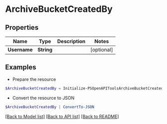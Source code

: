 # ArchiveBucketCreatedBy
## Properties

Name | Type | Description | Notes
------------ | ------------- | ------------- | -------------
**Username** | **String** |  | [optional] 

## Examples

- Prepare the resource
```powershell
$ArchiveBucketCreatedBy = Initialize-PSOpenAPIToolsArchiveBucketCreatedBy  -Username null
```

- Convert the resource to JSON
```powershell
$ArchiveBucketCreatedBy | ConvertTo-JSON
```

[[Back to Model list]](../README.md#documentation-for-models) [[Back to API list]](../README.md#documentation-for-api-endpoints) [[Back to README]](../README.md)

